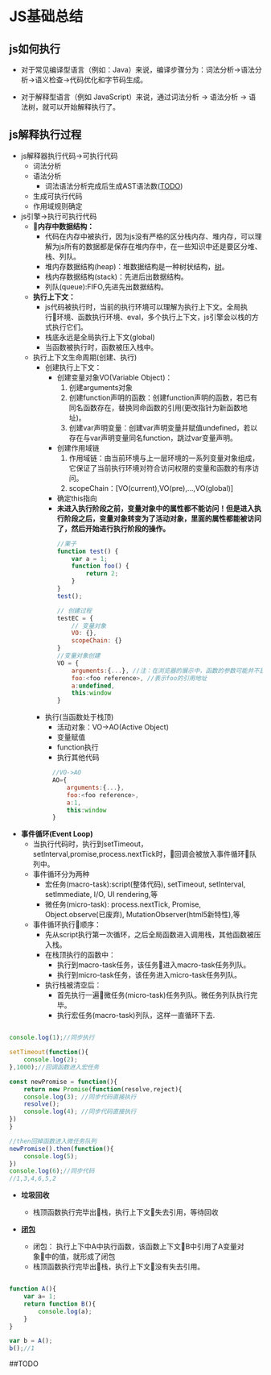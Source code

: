 # JS基础总结

## js如何执行

* 对于常见编译型语言（例如：Java）来说，编译步骤分为：词法分析->语法分析->语义检查->代码优化和字节码生成。

* 对于解释型语言（例如 JavaScript）来说，通过词法分析 -> 语法分析 -> 语法树，就可以开始解释执行了。

## js解释执行过程

* js解释器执行代码->可执行代码
  * 词法分析
  * 语法分析
    * 词法语法分析完成后生成AST语法数([TODO]())
  * 生成可执行代码
  * 作用域规则确定
* js引擎->执行可执行代码
  * **内存中数据结构：**
    * 代码在内存中被执行，因为js没有严格的区分栈内存、堆内存，可以理解为js所有的数据都是保存在堆内存中，在一些知识中还是要区分堆、栈、列队。
    * 堆内存数据结构(heap)：堆数据结构是一种树状结构，[树](http://data.biancheng.net/view/23.html)。
    * 栈内存数据结构(stack)：先进后出数据结构。
    * 列队(queue):FIFO,先进先出数据结构。
  * **执行上下文：**
    * js代码被执行时，当前的执行环境可以理解为执行上下文。全局执行环境、函数执行环境、eval，多个执行上下文，js引擎会以栈的方式执行它们。
    * 栈底永远是全局执行上下文(global)
    * 当函数被执行时，函数被压入栈中。
  * 执行上下文生命周期(创建、执行)
    * 创建执行上下文：
      * 创建变量对象VO(Variable Object)：
        1. 创建arguments对象
        2. 创建function声明的函数：创建function声明的函数，若已有同名函数存在，替换同命函数的引用(更改指针为新函数地址)。
        3. 创建var声明变量：创建var声明变量并赋值undefined，若以存在与var声明变量同名function，跳过var变量声明。
      * 创建作用域链
        1. 作用域链：由当前环境与上一层环境的一系列变量对象组成，它保证了当前执行环境对符合访问权限的变量和函数的有序访问。
        2. scopeChain：[VO(current),VO(pre),...,VO(global)]
      * 确定this指向
      * **未进入执行阶段之前，变量对象中的属性都不能访问！但是进入执行阶段之后，变量对象转变为了活动对象，里面的属性都能被访问了，然后开始进行执行阶段的操作。**
        ```js
        //栗子
        function test() {
            var a = 1;
            function foo() {
                return 2;
            }
        }
        test();

        // 创建过程
        testEC = {
            // 变量对象
            VO: {},
            scopeChain: {}
        }
        //变量对象创建
        VO = {
            arguments:{...}, //注：在浏览器的展示中，函数的参数可能并不是放在arguments对象中，这里为了方便理解.
            foo:<foo reference>, //表示foo的引用地址
            a:undefined,
            this:window
        }
        ```
    * 执行(当函数处于栈顶)
      * 活动对象：VO->AO(Active Object)
      * 变量赋值
      * function执行
      * 执行其他代码
      ```js
        //VO->AO
        AO={
            arguments:{...},
            foo:<foo reference>,
            a:1,
            this:window
        }
      ```
* **事件循环(Event Loop)**
    * 当执行代码时，执行到setTimeout，setInterval,promise,process.nextTick时，回调会被放入事件循环队列中。
    * 事件循环分为两种
        * 宏任务(macro-task):script(整体代码), setTimeout, setInterval, setImmediate, I/O, UI rendering,等
        * 微任务(micro-task): process.nextTick, Promise, Object.observe(已废弃), MutationObserver(html5新特性),等
    * 事件循环执行顺序：
        * 先从script执行第一次循环，之后全局函数进入调用栈，其他函数被压入栈。
        * 在栈顶执行的函数中：
            * 执行到macro-task任务，该任务进入macro-task任务列队。
            * 执行到micro-task任务，该任务进入micro-task任务列队。
        * 执行栈被清空后：
            * 首先执行一遍微任务(micro-task)任务列队。微任务列队执行完毕。
            * 执行宏任务(macro-task)列队，这样一直循环下去.
```js

console.log(1);//同步执行

setTimeout(function(){
    console.log(2);
},1000);//回调函数进入宏任务

const newPromise = function(){
    return new Promise(function(resolve,reject){
    console.log(3); //同步代码直接执行
    resolve();
    console.log(4); //同步代码直接执行
})
}

//then回掉函数进入微任务队列
newPromise().then(function(){
    console.log(5);
})
console.log(6);//同步代码
//1,3,4,6,5,2

```
* **垃圾回收**
    
    * 栈顶函数执行完毕出栈，执行上下文失去引用，等待回收

* **[闭包](https://developer.mozilla.org/zh-CN/docs/Web/JavaScript/Closures)**
    * 闭包： 执行上下中A中执行函数，该函数上下文B中引用了A变量对象中的值，就形成了闭包
    * 栈顶函数执行完毕出栈，执行上下文没有失去引用。

```js

function A(){
    var a= 1;
    return function B(){
        console.log(a);
    }
}

var b = A();
b();//1
```

##TODO